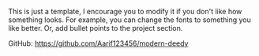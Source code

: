 This is just a template, I encourage you to modify it if you don't like how something looks. For example,  you can change the fonts to something you like better. Or, add bullet points to the project section.

GitHub: https://github.com/Aarif123456/modern-deedy